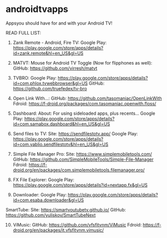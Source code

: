 # androidtvapps
Appsyou should have for and with your Android TV!

READ FULL LIST:

1. Zank Remote - Android, Fire TV:
Google Play: https://play.google.com/store/apps/details?id=zank.remote&hl=en_US&gl=US

2. MATVT: Mouse for Android TV Toggle (Now for flipphones as well):
GitHub: https://github.com/virresh/matvt

3. TVBRO: 
Google Play: https://play.google.com/store/apps/details?id=com.phlox.tvwebbrowser&gl=US
GitHub: https://github.com/truefedex/tv-bro

4. Open Link With...:
GitHub: https://github.com/tasomaniac/OpenLinkWith
Fdroid: https://f-droid.org/packages/com.tasomaniac.openwith.floss/

5. Dashboard:
About: For using sideloaded apps, plus recents...
Google Play: https://play.google.com/store/apps/details?id=com.samabox.dashboard&hl=en_US&gl=US

6. Send files to TV:
Site: https://sendfilestotv.app/
Google Play: https://play.google.com/store/apps/details?id=com.yablio.sendfilestotv&hl=en_US&gl=US

7. Simple File Manager Pro:
Site: https://www.simplemobiletools.com/
GitHub: https://github.com/SimpleMobileTools/Simple-File-Manager
Fdroid: https://f-droid.org/en/packages/com.simplemobiletools.filemanager.pro/

8. FX File Explorer:
Google Play: https://play.google.com/store/apps/details?id=nextapp.fx&gl=US

9. Downloader:
Google Play: https://play.google.com/store/apps/details?id=com.esaba.downloader&gl=US

SmartTube:
Site: https://smartyoutubetv.github.io/
GitHub: https://github.com/yuliskov/SmartTubeNext

10. ViMusic:
GitHub: https://github.com/vfsfitvnm/ViMusic
Fdroid: https://f-droid.org/en/packages/it.vfsfitvnm.vimusic/
